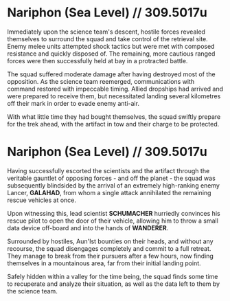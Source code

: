 # Nariphon (Sea Level) // 309.5017u
Immediately upon the science team's descent, hostile forces revealed themselves to surround the squad and take control of the retrieval site. Enemy melee units attempted shock tactics but were met with composed resistance and quickly disposed of. The remaining, more cautious ranged forces were then successfully held at bay in a protracted battle.

The squad suffered moderate damage after having destroyed most of the opposition. As the science team reemerged, communications with command restored with impeccable timing. Allied dropships had arrived and were prepared to receive them, but necessitated landing several kilometres off their mark in order to evade enemy anti-air.

With what little time they had bought themselves, the squad swiftly prepare for the trek ahead, with the artifact in tow and their charge to be protected.

# Nariphon (Sea Level) // 309.5017u
Having successfully escorted the scientists and the artifact through the veritable gauntlet of opposing forces - and off the planet - the squad was subsequently blindsided by the arrival of an extremely high-ranking enemy Lancer, **GALAHAD**, from whom a single attack annihilated the remaining rescue vehicles at once.

Upon witnessing this, lead scientist **SCHUMACHER** hurriedly convinces his rescue pilot to open the door of their vehicle, allowing him to throw a small data device off-board and into the hands of **WANDERER**.

Surrounded by hostiles, Aun'Ist bounties on their heads, and without any recourse, the squad disengages completely and commit to a full retreat. They manage to break from their pursuers after a few hours, now finding themselves in a mountainous area, far from their initial landing point.

Safely hidden within a valley for the time being, the squad finds some time to recuperate and analyze their situation, as well as the data left to them by the science team.

























